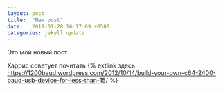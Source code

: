 ```yaml
---
layout: post
title:  "New post"
date:   2019-01-28 16:17:09 +0500
categories: jekyll update
---
```


Это мой новый пост

Харрис советует почитать {% extlink здесь https://1200baud.wordpress.com/2012/10/14/build-your-own-c64-2400-baud-usb-device-for-less-than-15/ %}

